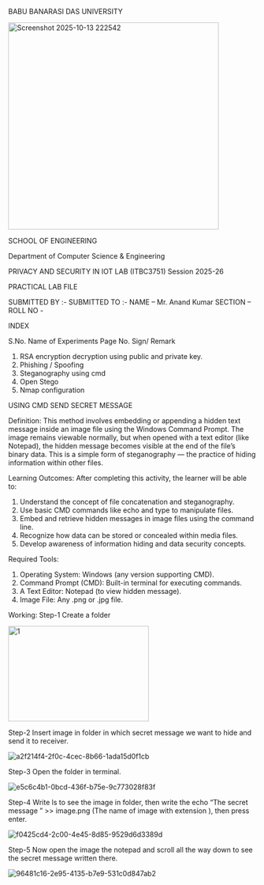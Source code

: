 
BABU BANARASI DAS UNIVERSITY

 <img width="427" height="419" alt="Screenshot 2025-10-13 222542" src="https://github.com/user-attachments/assets/2d7c4268-67a5-4054-8811-e8f814248c1e" />

SCHOOL OF ENGINEERING 

Department of Computer Science & Engineering

PRIVACY AND SECURITY IN IOT LAB 
(ITBC3751)
Session 2025-26

PRACTICAL LAB FILE 


SUBMITTED BY :-                                   	                                                                             SUBMITTED TO :-
NAME –   			      	                                                                      Mr. Anand Kumar
SECTION – 
ROLL NO - 

INDEX

S.No.	Name of Experiments	Page No.	Sign/
Remark
1.	RSA encryption decryption using public and private key.		
2.	Phishing / Spoofing		
3.	Steganography using cmd		
4.	Open Stego		
5.	Nmap configuration 		

USING CMD SEND SECRET MESSAGE

Definition:
This method involves embedding or appending a hidden text message inside an image file using the Windows Command Prompt. The image remains viewable normally, but when opened with a text editor (like Notepad), the hidden message becomes visible at the end of the file’s binary data. This is a simple form of steganography — the practice of hiding information within other files.

Learning Outcomes:
After completing this activity, the learner will be able to:
1.	Understand the concept of file concatenation and steganography.
2.	Use basic CMD commands like echo and type to manipulate files.
3.	Embed and retrieve hidden messages in image files using the command line.
4.	Recognize how data can be stored or concealed within media files.
5.	Develop awareness of information hiding and data security concepts.

Required Tools:
1.	Operating System: Windows (any version supporting CMD).
2.	Command Prompt (CMD): Built-in terminal for executing commands.
3.	A Text Editor: Notepad (to view hidden message).
4.	Image File: Any .png or .jpg file.

Working:
Step-1 Create a folder

<img width="285" height="193" alt="1" src="https://github.com/user-attachments/assets/7a11ed53-1908-45df-956b-289686faef1a" />










Step-2 Insert image in folder in which secret message we want to hide and send it to receiver.


![a2f214f4-2f0c-4cec-8b66-1ada15d0f1cb](https://github.com/user-attachments/assets/af066a5c-9fdb-4dab-a847-36c6da82cf04)



Step-3 Open the folder in terminal.


![e5c6c4b1-0bcd-436f-b75e-9c773028f83f](https://github.com/user-attachments/assets/a0a1b084-8eea-4075-ac07-c73616026cf7)




Step-4 Write ls to see the image in folder, then write the echo “The secret message ” >> image.png (The name of image with extension ), then press enter.


![f0425cd4-2c00-4e45-8d85-9529d6d3389d](https://github.com/user-attachments/assets/a4eea7ae-4b3b-4d3c-a261-b51710a687e7)



Step-5 Now open the image the notepad and scroll all the way down to see the secret message written there.  


![96481c16-2e95-4135-b7e9-531c0d847ab2](https://github.com/user-attachments/assets/341dad34-430d-4947-9c79-4f0844cf48e1)


